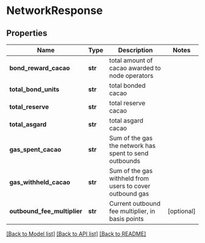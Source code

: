# NetworkResponse

## Properties
Name | Type | Description | Notes
------------ | ------------- | ------------- | -------------
**bond_reward_cacao** | **str** | total amount of cacao awarded to node operators | 
**total_bond_units** | **str** | total bonded cacao | 
**total_reserve** | **str** | total reserve cacao | 
**total_asgard** | **str** | total asgard cacao | 
**gas_spent_cacao** | **str** | Sum of the gas the network has spent to send outbounds | 
**gas_withheld_cacao** | **str** | Sum of the gas withheld from users to cover outbound gas | 
**outbound_fee_multiplier** | **str** | Current outbound fee multiplier, in basis points | [optional] 

[[Back to Model list]](../README.md#documentation-for-models) [[Back to API list]](../README.md#documentation-for-api-endpoints) [[Back to README]](../README.md)

